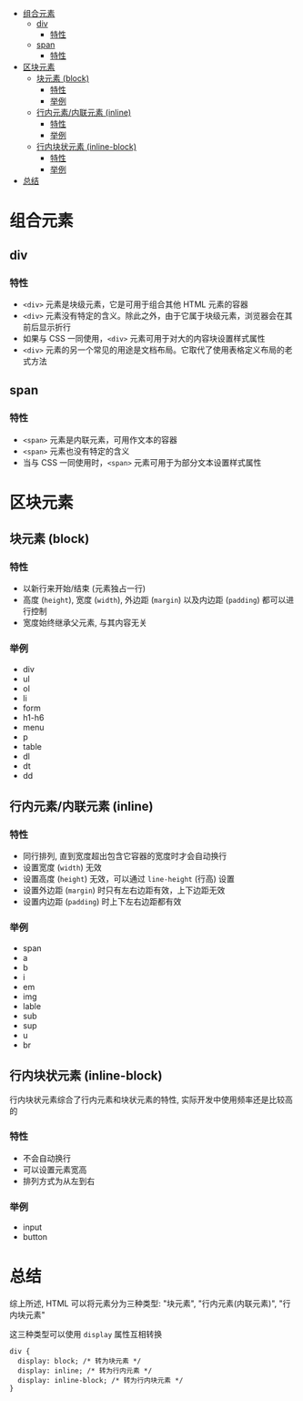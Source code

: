 <!--
 * @Author: shenxh
 * @Date: 2021-12-13 16:48:44
 * @LastEditors: shenxh
 * @LastEditTime: 2021-12-13 16:48:45
 * @Description: HTML 区块
-->

- [组合元素](#组合元素)
  - [div](#div)
    - [特性](#特性)
  - [span](#span)
    - [特性](#特性-1)
- [区块元素](#区块元素)
  - [块元素 (block)](#块元素-block)
    - [特性](#特性-2)
    - [举例](#举例)
  - [行内元素/内联元素 (inline)](#行内元素内联元素-inline)
    - [特性](#特性-3)
    - [举例](#举例-1)
  - [行内块状元素 (inline-block)](#行内块状元素-inline-block)
    - [特性](#特性-4)
    - [举例](#举例-2)
- [总结](#总结)

# 组合元素

## div

### 特性
+ `<div>` 元素是块级元素，它是可用于组合其他 HTML 元素的容器
+ `<div>` 元素没有特定的含义。除此之外，由于它属于块级元素，浏览器会在其前后显示折行
+ 如果与 CSS 一同使用，`<div>`  元素可用于对大的内容块设置样式属性
+ `<div>` 元素的另一个常见的用途是文档布局。它取代了使用表格定义布局的老式方法

## span

### 特性
+ `<span>` 元素是内联元素，可用作文本的容器
+ `<span>` 元素也没有特定的含义
+ 当与 CSS 一同使用时，`<span>` 元素可用于为部分文本设置样式属性

# 区块元素

## 块元素 (block)

### 特性
+ 以新行来开始/结束 (元素独占一行)
+ 高度 (`height`), 宽度 (`width`), 外边距 (`margin`) 以及内边距 (`padding`) 都可以进行控制
+ 宽度始终继承父元素, 与其内容无关

### 举例
+ div
+ ul
+ ol
+ li
+ form
+ h1-h6
+ menu
+ p
+ table
+ dl
+ dt
+ dd

## 行内元素/内联元素 (inline)

### 特性
+ 同行排列, 直到宽度超出包含它容器的宽度时才会自动换行
+ 设置宽度 (`width`) 无效
+ 设置高度 (`height`) 无效，可以通过 `line-height` (行高) 设置
+ 设置外边距 (`margin`) 时只有左右边距有效，上下边距无效
+ 设置内边距 (`padding`) 时上下左右边距都有效

### 举例
+ span
+ a
+ b
+ i
+ em
+ img
+ lable
+ sub
+ sup
+ u
+ br

## 行内块状元素 (inline-block)
行内块状元素综合了行内元素和块状元素的特性, 实际开发中使用频率还是比较高的

### 特性
+ 不会自动换行
+ 可以设置元素宽高
+ 排列方式为从左到右

### 举例
+ input
+ button

# 总结
综上所述, HTML 可以将元素分为三种类型: "块元素", "行内元素(内联元素)", "行内块元素"

这三种类型可以使用 `display` 属性互相转换
```
div {
  display: block; /* 转为块元素 */
  display: inline; /* 转为行内元素 */
  display: inline-block; /* 转为行内块元素 */
}
```
